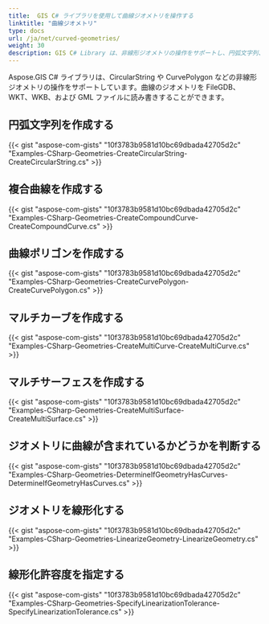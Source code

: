 ```yaml
---
title:  GIS C# ライブラリを使用して曲線ジオメトリを操作する
linktitle: "曲線ジオメトリ"
type: docs
url: /ja/net/curved-geometries/
weight: 30
description: GIS C# Library は、非線形ジオメトリの操作をサポートし、円弧文字列、複合曲線、曲線ポリゴン、マルチカーブ、マルチサーフェスを作成したり、ジオメトリに曲線が含まれているかどうかを判断したりできます。
---
```


Aspose.GIS C# ライブラリは、CircularString や CurvePolygon などの非線形ジオメトリの操作をサポートしています。曲線のジオメトリを FileGDB、WKT、WKB、および GML ファイルに読み書きすることができます。

## **円弧文字列を作成する**
{{< gist "aspose-com-gists" "10f3783b9581d10bc69dbada42705d2c" "Examples-CSharp-Geometries-CreateCircularString-CreateCircularString.cs" >}}
## **複合曲線を作成する**
{{< gist "aspose-com-gists" "10f3783b9581d10bc69dbada42705d2c" "Examples-CSharp-Geometries-CreateCompoundCurve-CreateCompoundCurve.cs" >}}
## **曲線ポリゴンを作成する**
{{< gist "aspose-com-gists" "10f3783b9581d10bc69dbada42705d2c" "Examples-CSharp-Geometries-CreateCurvePolygon-CreateCurvePolygon.cs" >}}
## **マルチカーブを作成する**
{{< gist "aspose-com-gists" "10f3783b9581d10bc69dbada42705d2c" "Examples-CSharp-Geometries-CreateMultiCurve-CreateMultiCurve.cs" >}}
## **マルチサーフェスを作成する**
{{< gist "aspose-com-gists" "10f3783b9581d10bc69dbada42705d2c" "Examples-CSharp-Geometries-CreateMultiSurface-CreateMultiSurface.cs" >}}
## **ジオメトリに曲線が含まれているかどうかを判断する**
{{< gist "aspose-com-gists" "10f3783b9581d10bc69dbada42705d2c" "Examples-CSharp-Geometries-DetermineIfGeometryHasCurves-DetermineIfGeometryHasCurves.cs" >}}
## **ジオメトリを線形化する**
{{< gist "aspose-com-gists" "10f3783b9581d10bc69dbada42705d2c" "Examples-CSharp-Geometries-LinearizeGeometry-LinearizeGeometry.cs" >}}
## **線形化許容度を指定する**
{{< gist "aspose-com-gists" "10f3783b9581d10bc69dbada42705d2c" "Examples-CSharp-Geometries-SpecifyLinearizationTolerance-SpecifyLinearizationTolerance.cs" >}}
